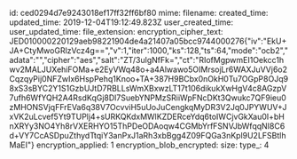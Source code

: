 id: ced0294d7e9243018ef17ff32ff6bf80
mime: 
filename: 
created_time: 
updated_time: 2019-12-04T19:12:49.823Z
user_created_time: 
user_updated_time: 
file_extension: 
encryption_cipher_text: JED010000220129aeb98221904de4a21407a05bcc9744000276{"iv":"EkU+JA+CtyMwoGRlzVcz4g==","v":1,"iter":1000,"ks":128,"ts":64,"mode":"ocb2","adata":"","cipher":"aes","salt":"ZT/3ulgNfFk=","ct":"RIofMgpwmEI1Oekcc1hwv2MALJUXehiFOMa+e2EyVWq48o+a4Alwawo5OIMrsojLr6WAXJuVVj6o2CqzqyPij0NFZwIx6HspPehq1Knoo+TA+387H9BCbx0nOkH0Tu7OGpP8OJq98xS3sBYC2Y1S1GzbUJtD7RBLLsWmXBxwzLT17t106dikukXwHgV4c8AGzpV7ufh6WfYQH2A4RsdKqGj8Dl7SuebYNPMzSRiiWpFNcDKt3Qwukc7QF9ieu0zMHONSVjqFFrEVa6q38V7OcvviH5uUoJuCengkqMyDR3V2Jq0JPYWUV+JxVK2uLcvef5Yt9TUPlj4+sURKQKdxMWlKZDERceYdq6toIWCjvGkXau0I+bHnXRYy3NO4Yh8rVXERHYO15ThPDeODAoqw4CGMbYrfFSNVJbWfqqNI8C6d+VY7CcASDpuZthydTtqiY3anPxJ1aRh3xbBgg4Z09FQGa3nKpl9U2LFSBtlhMaEI"}
encryption_applied: 1
encryption_blob_encrypted: 
size: 
type_: 4